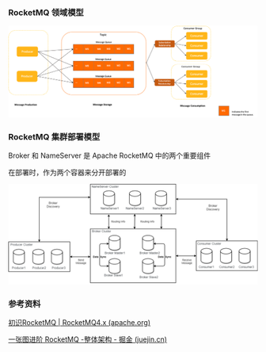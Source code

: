 ### RocketMQ 领域模型

![领域模型](images/mainarchi-9b036e7ff5133d050950f25838367a17.png)





### RocketMQ 集群部署模型

Broker 和 NameServer 是 Apache RocketMQ 中的两个重要组件

在部署时，作为两个容器来分开部署的

![RocketMQ部署架构](images/RocketMQ部署架构-ee0435f80da5faecf47bca69b1c831cb.png)









### 参考资料

[初识RocketMQ | RocketMQ4.x (apache.org)](https://rocketmq.apache.org/zh/docs/4.x/introduction/02whatis)

[一张图进阶 RocketMQ -整体架构 - 掘金 (juejin.cn)](https://juejin.cn/post/7109262212350345224)
